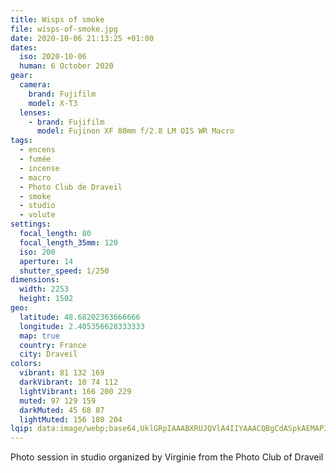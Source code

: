 ```yaml
---
title: Wisps of smoke
file: wisps-of-smoke.jpg
date: 2020-10-06 21:13:25 +01:00
dates:
  iso: 2020-10-06
  human: 6 October 2020
gear:
  camera:
    brand: Fujifilm
    model: X-T3
  lenses:
    - brand: Fujifilm
      model: Fujinon XF 80mm f/2.8 LM OIS WR Macro
tags:
  - encens
  - fumée
  - incense
  - macro
  - Photo Club de Draveil
  - smoke
  - studio
  - volute
settings:
  focal_length: 80
  focal_length_35mm: 120
  iso: 200
  aperture: 14
  shutter_speed: 1/250
dimensions:
  width: 2253
  height: 1502
geo:
  latitude: 48.68202363666666
  longitude: 2.405356628333333
  map: true
  country: France
  city: Draveil
colors:
  vibrant: 81 132 169
  darkVibrant: 10 74 112
  lightVibrant: 166 200 229
  muted: 97 129 159
  darkMuted: 45 68 87
  lightMuted: 156 180 204
lqip: data:image/webp;base64,UklGRpIAAABXRUJQVlA4IIYAAACQBgCdASpkAEMAP3G2z2A0uymnp1QKE2AuCWcAAInY2fI8ZwKZu/gHKoAbYZ/MQqNxF62SEzMT8dHMJTgAAP7vTL9e0GuvQJa83skMi3IY3xe3eVcus8td7UNW4wEzk+bnkECEp+ifmBihIBB9Xy3GnGZM1cgoiwnckUgd0vQQDphAAAAAAA==
---
```


Photo session in studio organized by Virginie from the Photo Club of Draveil
